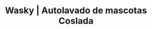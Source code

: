 ---
title: "Wasky | Autolavado de mascotas Coslada"
url: /coslada/wasky-autolavado-de-mascotas-coslada/
shop: Tiersalon
---